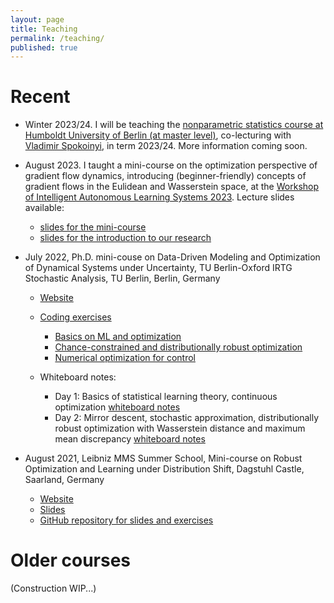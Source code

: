 ```yaml
---
layout: page
title: Teaching
permalink: /teaching/
published: true
---
```

# Recent
- Winter 2023/24. I will be teaching the [nonparametric statistics course at Humboldt University of Berlin (at master level)](https://agnes.hu-berlin.de/lupo/rds?state=verpublish&status=init&vmfile=no&publishid=207589&moduleCall=webInfo&publishConfFile=webInfo&publishSubDir=veranstaltung), co-lecturing with [Vladimir Spokoinyi](https://www.wias-berlin.de/people/spokoiny/), in term 2023/24. More information coming soon.

- August 2023. I taught a mini-course on the optimization perspective of gradient flow dynamics, introducing (beginner-friendly) concepts of gradient flows in the Eulidean and Wasserstein space, at the [Workshop of Intelligent Autonomous Learning Systems 2023](https://www.ias.informatik.tu-darmstadt.de/Workshops/IWIALS2023). Lecture slides available:  
  - [slides for the mini-course](https://jj-zhu.github.io/file/IWIAS-mini-course-opt-gf-aug-2023-nopause.pdf)
  - [slides for the introduction to our research](https://jj-zhu.github.io/file/IWIAS-2023-intro-zhu.pdf)

- July 2022, Ph.D. mini-couse on Data-Driven Modeling and Optimization of Dynamical Systems under Uncertainty, TU Berlin-Oxford IRTG Stochastic Analysis, TU Berlin, Berlin, Germany
  - [Website](https://www3.math.tu-berlin.de/stoch/IRTG/mini-course-2022-machine-learning/)
  - [Coding exercises](https://github.com/jj-zhu/berlin-oxford-minicourse-opt-ml-2022)
    - [Basics on ML and optimization](https://github.com/jj-zhu/berlin-oxford-minicourse-opt-ml-2022)
    - [Chance-constrained and distributionally robust optimization](https://github.com/yasnem/CC_Tutorial_TUB_Oxford)
    - [Numerical optimization for control](https://github.com/Xapavlov/mpc_tutorial)

  - Whiteboard notes:
    - Day 1: Basics of statistical learning theory, continuous optimization [whiteboard notes](https://github.com/jj-zhu/jj-zhu.github.io/blob/master/file/tub-oxford-day-1.pdf)
    - Day 2: Mirror descent, stochastic approximation, distributionally robust optimization with Wasserstein distance and maximum mean discrepancy [whiteboard notes](https://github.com/jj-zhu/jj-zhu.github.io/blob/master/file/tub-oxford-day-2.pdf)

- August 2021, Leibniz MMS Summer School, Mini-course on Robust Optimization and Learning under Distribution Shift, Dagstuhl Castle, Saarland, Germany
  - [Website](https://www.wias-berlin.de/research/Leibniz-MMS/SummerSchool21/)
  - [Slides](https://github.com/jj-zhu/leibniz-ss-2021/blob/30d5fb1e69bf51fc4d59e23aefff5815981e7494/slides-leibniz-mms-ss-dagstuhl-2021.pdf)
  - [GitHub repository for slides and exercises](https://github.com/jj-zhu/leibniz-ss-2021)



# Older courses

(Construction WIP...)
